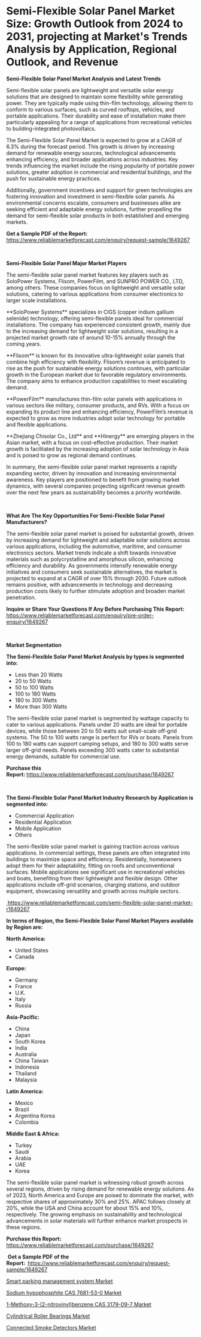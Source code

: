 <p><h1>Semi-Flexible Solar Panel Market Size: Growth Outlook from 2024 to 2031, projecting at Market's Trends Analysis by Application, Regional Outlook, and Revenue</h1></p><p><strong>Semi-Flexible Solar Panel Market Analysis and Latest Trends</strong></p>
<p><p>Semi-flexible solar panels are lightweight and versatile solar energy solutions that are designed to maintain some flexibility while generating power. They are typically made using thin-film technology, allowing them to conform to various surfaces, such as curved rooftops, vehicles, and portable applications. Their durability and ease of installation make them particularly appealing for a range of applications from recreational vehicles to building-integrated photovoltaics.</p><p>The Semi-Flexible Solar Panel Market is expected to grow at a CAGR of 6.3% during the forecast period. This growth is driven by increasing demand for renewable energy sources, technological advancements enhancing efficiency, and broader applications across industries. Key trends influencing the market include the rising popularity of portable power solutions, greater adoption in commercial and residential buildings, and the push for sustainable energy practices. </p><p>Additionally, government incentives and support for green technologies are fostering innovation and investment in semi-flexible solar panels. As environmental concerns escalate, consumers and businesses alike are seeking efficient and adaptable energy solutions, further propelling the demand for semi-flexible solar products in both established and emerging markets.</p></p>
<p><strong>Get a Sample PDF of the Report:&nbsp;</strong> <a href="https://www.reliablemarketforecast.com/enquiry/request-sample/1649267?utm_campaign=1474&utm_medium=2&utm_source=Github&utm_content=ia&utm_term=15102024&utm_id=semi-flexible-solar-panel">https://www.reliablemarketforecast.com/enquiry/request-sample/1649267</a></p>
<p>&nbsp;</p>
<p><strong>Semi-Flexible Solar Panel Major Market Players</strong></p>
<p><p>The semi-flexible solar panel market features key players such as SoloPower Systems, Flisom, PowerFilm, and SUNPRO POWER CO., LTD, among others. These companies focus on lightweight and versatile solar solutions, catering to various applications from consumer electronics to larger scale installations.</p><p>**SoloPower Systems** specializes in CIGS (copper indium gallium selenide) technology, offering semi-flexible panels ideal for commercial installations. The company has experienced consistent growth, mainly due to the increasing demand for lightweight solar solutions, resulting in a projected market growth rate of around 10-15% annually through the coming years.</p><p>**Flisom** is known for its innovative ultra-lightweight solar panels that combine high efficiency with flexibility. Flisom’s revenue is anticipated to rise as the push for sustainable energy solutions continues, with particular growth in the European market due to favorable regulatory environments. The company aims to enhance production capabilities to meet escalating demand.</p><p>**PowerFilm** manufactures thin-film solar panels with applications in various sectors like military, consumer products, and RVs. With a focus on expanding its product line and enhancing efficiency, PowerFilm’s revenue is expected to grow as more industries adopt solar technology for portable and flexible applications.</p><p>**Zhejiang Chisolar Co., Ltd** and **Hinergy** are emerging players in the Asian market, with a focus on cost-effective production. Their market growth is facilitated by the increasing adoption of solar technology in Asia and is poised to grow as regional demand continues.</p><p>In summary, the semi-flexible solar panel market represents a rapidly expanding sector, driven by innovation and increasing environmental awareness. Key players are positioned to benefit from growing market dynamics, with several companies projecting significant revenue growth over the next few years as sustainability becomes a priority worldwide.</p></p>
<p>&nbsp;</p>
<p><strong>What Are The Key Opportunities For Semi-Flexible Solar Panel Manufacturers?</strong></p>
<p><p>The semi-flexible solar panel market is poised for substantial growth, driven by increasing demand for lightweight and adaptable solar solutions across various applications, including the automotive, maritime, and consumer electronics sectors. Market trends indicate a shift towards innovative materials such as polycrystalline and amorphous silicon, enhancing efficiency and durability. As governments intensify renewable energy initiatives and consumers seek sustainable alternatives, the market is projected to expand at a CAGR of over 15% through 2030. Future outlook remains positive, with advancements in technology and decreasing production costs likely to further stimulate adoption and broaden market penetration.</p></p>
<p><strong>Inquire or Share Your Questions If Any Before Purchasing This Report:</strong> <a href="https://www.reliablemarketforecast.com/enquiry/pre-order-enquiry/1649267?utm_campaign=1474&utm_medium=2&utm_source=Github&utm_content=ia&utm_term=15102024&utm_id=semi-flexible-solar-panel">https://www.reliablemarketforecast.com/enquiry/pre-order-enquiry/1649267</a></p>
<p>&nbsp;</p>
<p><strong>Market Segmentation</strong></p>
<p><strong>The Semi-Flexible Solar Panel Market Analysis by types is segmented into:</strong></p>
<p><ul><li>Less than 20 Watts</li><li>20 to 50 Watts</li><li>50 to 100 Watts</li><li>100 to 180 Watts</li><li>180 to 300 Watts</li><li>More than 300 Watts</li></ul></p>
<p><p>The semi-flexible solar panel market is segmented by wattage capacity to cater to various applications. Panels under 20 watts are ideal for portable devices, while those between 20 to 50 watts suit small-scale off-grid systems. The 50 to 100 watts range is perfect for RVs or boats. Panels from 100 to 180 watts can support camping setups, and 180 to 300 watts serve larger off-grid needs. Panels exceeding 300 watts cater to substantial energy demands, suitable for commercial use.</p></p>
<p><strong>Purchase this Report:&nbsp;</strong><a href="https://www.reliablemarketforecast.com/purchase/1649267?utm_campaign=1474&utm_medium=2&utm_source=Github&utm_content=ia&utm_term=15102024&utm_id=semi-flexible-solar-panel">https://www.reliablemarketforecast.com/purchase/1649267</a></p>
<p>&nbsp;</p>
<p><strong>The Semi-Flexible Solar Panel Market Industry Research by Application is segmented into:</strong></p>
<p><ul><li>Commercial Application</li><li>Residential Application</li><li>Mobile Application</li><li>Others</li></ul></p>
<p><p>The semi-flexible solar panel market is gaining traction across various applications. In commercial settings, these panels are often integrated into buildings to maximize space and efficiency. Residentially, homeowners adopt them for their adaptability, fitting on roofs and unconventional surfaces. Mobile applications see significant use in recreational vehicles and boats, benefiting from their lightweight and flexible design. Other applications include off-grid scenarios, charging stations, and outdoor equipment, showcasing versatility and growth across multiple sectors.</p></p>
<p><a href="https://www.reliablemarketforecast.com/semi-flexible-solar-panel-market-r1649267?utm_campaign=1474&utm_medium=2&utm_source=Github&utm_content=ia&utm_term=15102024&utm_id=semi-flexible-solar-panel">&nbsp;https://www.reliablemarketforecast.com/semi-flexible-solar-panel-market-r1649267</a></p>
<p><strong>In terms of Region, the Semi-Flexible Solar Panel Market Players available by Region are:</strong></p>
<p>
    <p> <strong> North America: </strong>
        <ul>
            <li>United States</li>
            <li>Canada</li>
        </ul>
        </p> 
    <p> <strong> Europe: </strong>
        <ul>
            <li>Germany</li>
            <li>France</li>
            <li>U.K.</li>
            <li>Italy</li>
            <li>Russia</li>
        </ul>
        </p> 
    <p> <strong> Asia-Pacific: </strong>
        <ul>
            <li>China</li>
            <li>Japan</li>
            <li>South Korea</li>
            <li>India</li>
            <li>Australia</li>
            <li>China Taiwan</li>
            <li>Indonesia</li>
            <li>Thailand</li>
            <li>Malaysia</li>
        </ul>
        </p> 
    <p> <strong> Latin America: </strong>
        <ul>
            <li>Mexico</li>
            <li>Brazil</li>
            <li>Argentina Korea</li>
            <li>Colombia</li>
        </ul>
        </p> 
    <p> <strong> Middle East & Africa: </strong>
        <ul>
            <li>Turkey</li>
            <li>Saudi</li>
            <li>Arabia</li>
            <li>UAE</li>
            <li>Korea</li>
        </ul>
    </p>
    </p>
<p><p>The semi-flexible solar panel market is witnessing robust growth across several regions, driven by rising demand for renewable energy solutions. As of 2023, North America and Europe are poised to dominate the market, with respective shares of approximately 30% and 25%. APAC follows closely at 20%, while the USA and China account for about 15% and 10%, respectively. The growing emphasis on sustainability and technological advancements in solar materials will further enhance market prospects in these regions.</p></p>
<p><strong>Purchase this Report: </strong><a href="https://www.reliablemarketforecast.com/purchase/1649267?utm_campaign=1474&utm_medium=2&utm_source=Github&utm_content=ia&utm_term=15102024&utm_id=semi-flexible-solar-panel">https://www.reliablemarketforecast.com/purchase/1649267</a></p>
<p>&nbsp;<strong>Get a Sample PDF of the Report:&nbsp;&nbsp;</strong><a href="https://www.reliablemarketforecast.com/enquiry/request-sample/1649267?utm_campaign=1474&utm_medium=2&utm_source=Github&utm_content=ia&utm_term=15102024&utm_id=semi-flexible-solar-panel">https://www.reliablemarketforecast.com/enquiry/request-sample/1649267</a></p>
<p><strong></strong></p>
<p><p><a href="https://www.linkedin.com/pulse/market-dynamics-future-trends-global-smart-parking-management-iqv4e?utm_campaign=1474&utm_medium=2&utm_source=Github&utm_content=ia&utm_term=15102024&utm_id=semi-flexible-solar-panel">Smart parking management system Market</a></p><p><a href="https://www.linkedin.com/pulse/decoding-sodium-hypophosphite-cas-7681-53-0-market-signals-vorbe?utm_campaign=1474&utm_medium=2&utm_source=Github&utm_content=ia&utm_term=15102024&utm_id=semi-flexible-solar-panel">Sodium hypophosphite CAS 7681-53-0 Market</a></p><p><a href="https://www.linkedin.com/pulse/1-methoxy-3-2-nitrovinylbenzene-cas-3179-09-7-market-evolution-syw5e?utm_campaign=1474&utm_medium=2&utm_source=Github&utm_content=ia&utm_term=15102024&utm_id=semi-flexible-solar-panel">1-Methoxy-3-(2-nitrovinyl)benzene CAS 3179-09-7 Market</a></p><p><a href="https://www.linkedin.com/pulse/global-cylindrical-roller-bearings-market-size-trends-yp40e?utm_campaign=1474&utm_medium=2&utm_source=Github&utm_content=ia&utm_term=15102024&utm_id=semi-flexible-solar-panel">Cylindrical Roller Bearings Market</a></p><p><a href="https://www.linkedin.com/pulse/future-innovation-global-connected-smoke-detectors-market-zuj6e?utm_campaign=1474&utm_medium=2&utm_source=Github&utm_content=ia&utm_term=15102024&utm_id=semi-flexible-solar-panel">Connected Smoke Detectors Market</a></p></p>